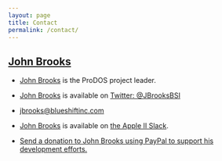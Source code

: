 ```yaml
---
layout: page
title: Contact
permalink: /contact/
---
```


<a name="johnbrooks"></a>

## <a href="/about/#johnbrooks">John Brooks</a>

* <a href="/about/#johnbrooks">John Brooks</a> is the ProDOS project leader.

* <a href="/about/#johnbrooks">John Brooks</a> is available on <a href="https://twitter.com/JBrooksBSI">Twitter: @JBrooksBSI</a>

* <a href="mailto:jbrooks@blueshiftinc.com?subject=I%20want%20to%20help%20with%20ProDOS&body=Hello,%20John.%20I%20would%20like%20to%20help%20with%20the%20ProDOS%20development%20effort.%20Please%20help%20me%20get%20started.">jbrooks@blueshiftinc.com</a>

* <a href="/about/#johnbrooks">John Brooks</a> is available on <a href="https://apple2infinitum.slack.com">the Apple II Slack</a>.

* <a href="https://www.paypal.me/JBrooksBSI">Send a donation to John Brooks using PayPal to support his development efforts.</a>


